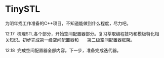 # TinySTL

为明年找工作准备的C++项目，不知道能做到什么程度，尽力吧。

12.17  梳理STL各个部分，开始空间配置器部分。复习萃取编程技巧和模板特化相关知识。初步完成第一级空间配置器和
       第二级空间配置器框架。

12.18  完成空间配置器全部内容。下一步，准备完成迭代器。
